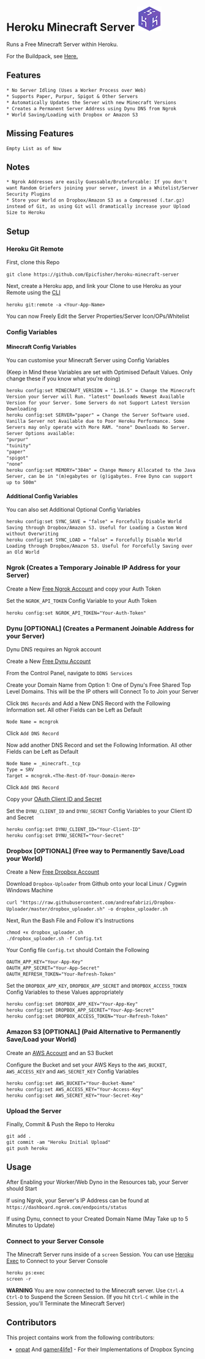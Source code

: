 # Heroku Minecraft Server ![Icon](server-icon.png)
Runs a Free Minecraft Server within Heroku.

For the Buildpack, see [Here.](https://github.com/Epicfisher/heroku-buildpack-minecraft)

## Features

```
* No Server Idling (Uses a Worker Process over Web)
* Supports Paper, Purpur, Spigot & Other Servers
* Automatically Updates the Server with new Minecraft Versions
* Creates a Permanent Server Address using Dynu DNS from Ngrok
* World Saving/Loading with Dropbox or Amazon S3
```

## Missing Features

```
Empty List as of Now
```

## Notes

```
* Ngrok Addresses are easily Guessable/Bruteforcable: If you don't want Random Griefers joining your server, invest in a Whitelist/Server Security Plugins
* Store your World on Dropbox/Amazon S3 as a Compressed (.tar.gz) instead of Git, as using Git will dramatically increase your Upload Size to Heroku
```

## Setup

### Heroku Git Remote

First, clone this Repo

`git clone https://github.com/Epicfisher/heroku-minecraft-server`

Next, create a Heroku app, and link your Clone to use Heroku as your Remote using the [CLI](https://toolbelt.heroku.com/)

`heroku git:remote -a <Your-App-Name>`

You can now Freely Edit the Server Properties/Server Icon/OPs/Whitelist

### Config Variables

#### Minecraft Config Variables

You can customise your Minecraft Server using Config Variables

(Keep in Mind these Variables are set with Optimised Default Values. Only change these if you know what you're doing)

```
heroku config:set MINECRAFT_VERSION = "1.16.5" = Change the Minecraft Version your Server will Run. "latest" Downloads Newest Available Version for your Server. Some Servers do not Support Latest Version Downloading
heroku config:set SERVER="paper" = Change the Server Software used. Vanilla Server not Available due to Poor Heroku Performance. Some Servers may only operate with More RAM. "none" Downloads No Server. Server Options available:
"purpur"
"tuinity"
"paper"
"spigot"
"none"
heroku config:set MEMORY="384m" = Change Memory Allocated to the Java Server, can be in "(m)egabytes or (g)igabytes. Free Dyno can support up to 500m"
```

#### Additional Config Variables

You can also set Additional Optional Config Variables

```
heroku config:set SYNC_SAVE = "false" = Forcefully Disable World Saving through Dropbox/Amazon S3. Useful for Loading a Custom Word without Overwriting
heroku config:set SYNC_LOAD = "false" = Forcefully Disable World Loading through Dropbox/Amazon S3. Useful for Forcefully Saving over an Old World
```

### Ngrok (Creates a Temporary Joinable IP Address for your Server)

Create a New [Free Ngrok Account](https://ngrok.com/) and copy your Auth Token

Set the `NGROK_API_TOKEN` Config Variable to your Auth Token

`heroku config:set NGROK_API_TOKEN="Your-Auth-Token"`

### Dynu [OPTIONAL] (Creates a Permanent Joinable Address for your Server)

Dynu DNS requires an Ngrok account

Create a New [Free Dynu Account](https://dynu.com)

From the Control Panel, navigate to `DDNS Services`

Create your Domain Name from Option 1: One of Dynu's Free Shared Top Level Domains. This will be the IP others will Connect To to Join your Server

Click `DNS Records` and Add a New DNS Record with the Following Information set. All other Fields can be Left as Default

```
Node Name = mcngrok
```

Click `Add DNS Record`

Now add another DNS Record and set the Following Information. All other Fields can be Left as Default
```
Node Name = _minecraft._tcp
Type = SRV
Target = mcngrok.<The-Rest-Of-Your-Domain-Here>
```

Click `Add DNS Record`

Copy your [OAuth Client ID and Secret](https://www.dynu.com/ControlPanel/APICredentials)

Set the `DYNU_CLIENT_ID` and `DYNU_SECRET` Config Variables to your Client ID and Secret

```
heroku config:set DYNU_CLIENT_ID="Your-Client-ID"
heroku config:set DYNU_SECRET="Your-Secret"
```

### Dropbox [OPTIONAL] (Free way to Permanently Save/Load your World)

Create a New [Free Dropbox Account](https://www.dropbox.com/basic)

Download `Dropbox-Uploader` from Github onto your local Linux / Cygwin Windows Machine

`curl "https://raw.githubusercontent.com/andreafabrizi/Dropbox-Uploader/master/dropbox_uploader.sh" -o dropbox_uploader.sh`

Next, Run the Bash File and Follow it's Instructions

```
chmod +x dropbox_uploader.sh
./dropbox_uploader.sh -f Config.txt
```

Your Config file `Config.txt` should Contain the Following

```CONFIGFILE_VERSION=2.0
OAUTH_APP_KEY="Your-App-Key"
OAUTH_APP_SECRET="Your-App-Secret"
OAUTH_REFRESH_TOKEN="Your-Refresh-Token"
```

Set the `DROPBOX_APP_KEY`, `DROPBOX_APP_SECRET` and `DROPBOX_ACCESS_TOKEN` Config Variables to these Values appropriately

```
heroku config:set DROPBOX_APP_KEY="Your-App-Key"
heroku config:set DROPBOX_APP_SECRET="Your-App-Secret"
heroku config:set DROPBOX_ACCESS_TOKEN="Your-Refresh-Token"
```

### Amazon S3 [OPTIONAL] (Paid Alternative to Permanently Save/Load your World)

Create an [AWS Account](https://aws.amazon.com/) and an S3 Bucket

Configure the Bucket and set your AWS Keys to the `AWS_BUCKET`, `AWS_ACCESS_KEY` and `AWS_SECRET_KEY` Config Variables

```
heroku config:set AWS_BUCKET="Your-Bucket-Name"
heroku config:set AWS_ACCESS_KEY="Your-Access-Key"
heroku config:set AWS_SECRET_KEY="Your-Secret-Key"
```

### Upload the Server

Finally, Commit & Push the Repo to Heroku

```
git add .
git commit -am "Heroku Initial Upload"
git push heroku
```

## Usage

After Enabling your Worker/Web Dyno in the Resources tab, your Server should Start

If using Ngrok, your Server's IP Address can be found at `https://dashboard.ngrok.com/endpoints/status` 

If using Dynu, connect to your Created Domain Name (May Take up to 5 Minutes to Update)

### Connect to your Server Console

The Minecraft Server runs inside of a `screen` Session. You can use [Heroku Exec](https://devcenter.heroku.com/articles/heroku-exec) to Connect to your Server Console

```
heroku ps:exec
screen -r
```

**WARNING** You are now connected to the Minecraft server. Use `Ctrl-A Ctrl-D` to Suspend the Screen Session. (If you hit `Ctrl-C` while in the Session, you'll Terminate the Minecraft Server)

## Contributors

This project contains work from the following contributors:

- [onpat](https://github.com/onpat) And [gamer4life1](https://github.com/gamer4life1) - For their Implementations of Dropbox Syncing